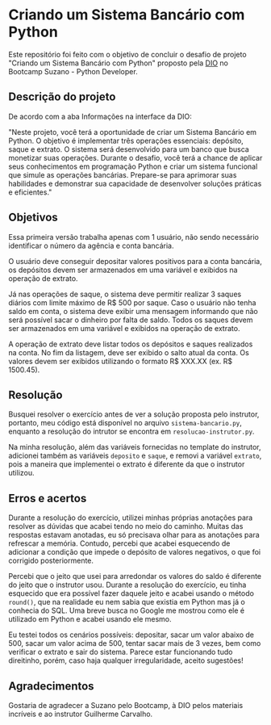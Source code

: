 # Criando um Sistema Bancário com Python

Este repositório foi feito com o objetivo de concluir o desafio de projeto "Criando um Sistema Bancário com Python" proposto pela [DIO](https://www.dio.me/) no Bootcamp Suzano - Python Developer.

## Descrição do projeto

De acordo com a aba Informações na interface da DIO:

"Neste projeto, você terá a oportunidade de criar um Sistema Bancário em Python. O objetivo é implementar três operações essenciais: depósito, saque e extrato. O sistema será desenvolvido para um banco que busca monetizar suas operações. Durante o desafio, você terá a chance de aplicar seus conhecimentos em programação Python e criar um sistema funcional que simule as operações bancárias. Prepare-se para aprimorar suas habilidades e demonstrar sua capacidade de desenvolver soluções práticas e eficientes."

## Objetivos

Essa primeira versão trabalha apenas com 1 usuário, não sendo necessário identificar o número da agência e conta bancária.

O usuário deve conseguir depositar valores positivos para a conta bancária, os depósitos devem ser armazenados em uma variável e exibidos na operação de extrato.

Já nas operações de saque, o sistema deve permitir realizar 3 saques diários com limite máximo de R$ 500 por saque. Caso o usuário não tenha saldo em conta, o sistema deve exibir uma mensagem informando que não será possível sacar o dinheiro por falta de saldo. Todos os saques devem ser armazenados em uma variável e exibidos na operação de extrato.

A operação de extrato deve listar todos os depósitos e saques realizados na conta. No fim da listagem, deve ser exibido o salto atual da conta. Os valores devem ser exibidos utilizando o formato R$ XXX.XX (ex. R$ 1500.45).

## Resolução

Busquei resolver o exercício antes de ver a solução proposta pelo instrutor, portanto, meu código está disponível no arquivo `sistema-bancario.py`, enquanto a resolução do intrutor se encontra em `resolucao-instrutor.py`.

Na minha resolução, além das variáveis fornecidas no template do instrutor, adicionei também as variáveis `deposito` e `saque`, e removi a variável `extrato`, pois a maneira que implementei o extrato é diferente da que o instrutor utilizou.

## Erros e acertos

Durante a resolução do exercício, utilizei minhas próprias anotações para resolver as dúvidas que acabei tendo no meio do caminho. Muitas das respostas estavam anotadas, eu só precisava olhar para as anotações para refrescar a memória. Contudo, percebi que acabei esquecendo de adicionar a condição que impede o depósito de valores negativos, o que foi corrigido posteriormente.

Percebi que o jeito que usei para arredondar os valores do saldo é diferente do jeito que o instrutor usou. Durante a resolução do exercício, eu tinha esquecido que era possível fazer daquele jeito e acabei usando o método `round()`, que na realidade eu nem sabia que existia em Python mas já o conhecia do SQL. Uma breve busca no Google me mostrou como ele é utilizado em Python e acabei usando ele mesmo.

Eu testei todos os cenários possíveis: depositar, sacar um valor abaixo de 500, sacar um valor acima de 500, tentar sacar mais de 3 vezes, bem como verificar o extrato e sair do sistema. Parece estar funcionando tudo direitinho, porém, caso haja qualquer irregularidade, aceito sugestões!

## Agradecimentos

Gostaria de agradecer a Suzano pelo Bootcamp, à DIO pelos materiais incríveis e ao instrutor Guilherme Carvalho.
